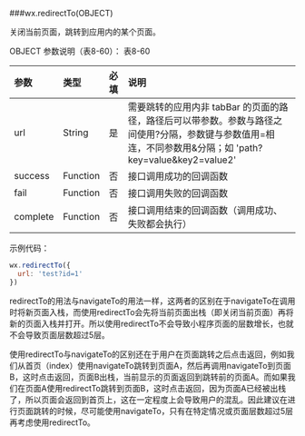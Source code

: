 ###wx.redirectTo(OBJECT)

关闭当前页面，跳转到应用内的某个页面。

OBJECT 参数说明（表8-60）：
表8-60

| 参数 | 类型 | 必填 | 说明 |
| :--- | :--- | :--- | :--- |
|url	|String	|是	|需要跳转的应用内非 tabBar 的页面的路径，路径后可以带参数。参数与路径之间使用?分隔，参数键与参数值用=相连，不同参数用&分隔；如 'path?key=value&key2=value2'|
|success	|Function	|否	|接口调用成功的回调函数|
|fail	|Function	|否	|接口调用失败的回调函数|
|complete	|Function	|否	|接口调用结束的回调函数（调用成功、失败都会执行）|

示例代码：
```js
wx.redirectTo({
  url: 'test?id=1'
})
```

redirectTo的用法与navigateTo的用法一样，这两者的区别在于navigateTo在调用时将新页面入栈，而使用redirectTo会先将当前页面出栈（即关闭当前页面）再将新的页面入栈并打开。所以使用redirectTo不会导致小程序页面的层数增长，也就不会导致页面层数超过5层。

使用redirectTo与navigateTo的区别还在于用户在页面跳转之后点击返回，例如我们从首页（index）使用navigateTo跳转到页面A，然后再调用navigateTo到页面B，这时点击返回，页面B出栈，当前显示的页面返回到跳转前的页面A。而如果我们在页面A使用redirectTo跳转到页面B，这时点击返回，因为页面A已经被出栈了，所以页面会返回到首页上，这在一定程度上会导致用户的混乱。因此建议在进行页面跳转的时候，尽可能使用navigateTo，只有在特定情况或页面层数超过5层再考虑使用redirectTo。